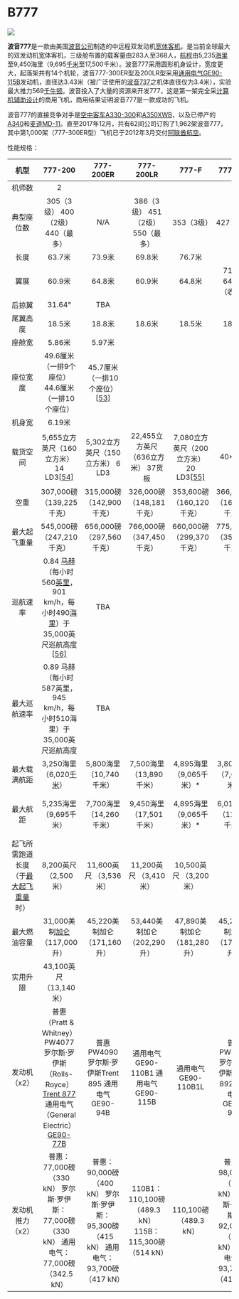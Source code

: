 # B777

![](http://py2kq5jlv.bkt.clouddn.com/181005142344-boeing-777x-9.jpg)

**波音777**是一款由美国[波音公司](https://zh.wikipedia.org/wiki/波音公司)制造的中远程双发动机[宽体客机](https://zh.wikipedia.org/wiki/廣體客機)，是当前全球最大的双发动机宽体客机，三级舱布置的载客量由283人至368人，[航程](https://zh.wikipedia.org/wiki/航程)由5,235[海里](https://zh.wikipedia.org/wiki/海里)至9,450海里（9,695[千米](https://zh.wikipedia.org/wiki/公里)至17,500千米）。波音777采用圆形机身设计，宽度更大，起落架共有14个机轮，波音777-300ER型及200LR型采用[通用电气GE90-115B](https://zh.wikipedia.org/wiki/通用电气GE90)发动机，直径达3.43米（被广泛使用的[波音737](https://zh.wikipedia.org/wiki/波音737)之机体直径仅为3.4米），实验最大推力569[千牛顿](https://zh.wikipedia.org/wiki/千牛頓)。波音投入了大量的资源来开发777，这是第一架完全采[计算机辅助设计](https://zh.wikipedia.org/wiki/電腦輔助設計)的商用飞机，商用结果证明波音777是一款成功的飞机。



波音777的直接竞争对手是[空中客车](https://zh.wikipedia.org/wiki/空中巴士)[A330-300](https://zh.wikipedia.org/wiki/A330)和[A350XWB](https://zh.wikipedia.org/wiki/A350XWB)，以及已停产的[A340](https://zh.wikipedia.org/wiki/A340)和[麦道MD-11](https://zh.wikipedia.org/wiki/麥道MD-11)。直至2017年12月，共有62间公司订购了1,962架波音777，其中第1,000架（777-300ER型）飞机已于2012年3月交付[阿联酋航空](https://zh.wikipedia.org/wiki/阿联酋航空)。



性能规格：

|                             机型                             |                           777-200                            |                          777-200ER                           |                       777-200LR                        |                            777-F                             |                           777-300                            |          777-300ER           |           777-8           |          777-9           |
| :----------------------------------------------------------: | :----------------------------------------------------------: | :----------------------------------------------------------: | :----------------------------------------------------: | :----------------------------------------------------------: | :----------------------------------------------------------: | :--------------------------: | :-----------------------: | :----------------------: |
|                            机师数                            |                              2                               |                                                              |                                                        |                                                              |                                                              |                              |                           |                          |
|                          典型座位数                          |              305（3级） 400（2级） 440（最多）               |                             N/A                              |           386（3级） 451（2级） 550（最多）            |                          353（3级）                          |                          427（3级）                          |                              |                           |                          |
|                             长度                             |                            63.7米                            |                            73.9米                            |                         69.8米                         |                            76.7米                            |                                                              |                              |                           |                          |
|                             翼展                             |                            60.9米                            |                            64.8米                            |                         60.9米                         |                            64.8米                            |                    71.8米 64.8米（收起）                     |                              |                           |                          |
|                            后掠翼                            |                            31.64°                            |                             TBA                              |                                                        |                                                              |                                                              |                              |                           |                          |
|                           尾翼高度                           |                            18.5米                            |                            18.8米                            |                         18.6米                         |                            18.5米                            |                            18.7米                            |            19.7米            |                           |                          |
|                            座舱宽                            |                            5.86米                            |                            5.97米                            |                                                        |                                                              |                                                              |                              |                           |                          |
|                           座位宽度                           |      49.6厘米 （一排9个座位） 44.6厘米 （一排10个座位）      | 45.7厘米 （一排10个座位）[[53\]](https://zh.wikipedia.org/wiki/波音777#cite_note-53) |                                                        |                                                              |                                                              |                              |                           |                          |
|                            机身宽                            |                            6.19米                            |                                                              |                                                        |                                                              |                                                              |                              |                           |                          |
|                           载货空间                           | 5,655立方英尺（160立方米） 14 LD3[[54\]](https://zh.wikipedia.org/wiki/波音777#cite_note-54) |               5,302立方英尺（150立方米） 6 LD3               |           22,455立方英尺（636立方米） 37货板           | 7,080立方英尺（200立方米） 20 LD3[[55\]](https://zh.wikipedia.org/wiki/波音777#cite_note-55) |                           40× LD3                            |           48× LD3            |                           |                          |
|                             空重                             |                  307,000磅 （139,225千克）                   |                  315,000磅 （142,900千克）                   |               326,000磅 （148,181千克）                |                  353,600磅 （160,120千克）                   |                  366,940磅 （166,881千克）                   |             TBA              | 415,000磅 （188,241千克） |                          |
|                         最大起飞重量                         |                  545,000磅 （247,210千克）                   |                  656,000磅 （297,560千克）                   |               766,000磅 （347,450千克）                |                  660,000磅 （299,370千克）                   |                  775,000磅 （351,534千克）                   |                              |                           |                          |
|                           巡航速率                           | 0.84 [马赫](https://zh.wikipedia.org/wiki/馬赫)（每小时560[英里](https://zh.wikipedia.org/wiki/英里)，901 km/h，每小时490[海里](https://zh.wikipedia.org/wiki/海里)）于35,000英尺巡航高度[[56\]](https://zh.wikipedia.org/wiki/波音777#cite_note-56) |                             TBA                              |                                                        |                                                              |                                                              |                              |                           |                          |
|                         最大巡航速率                         | 0.89 马赫（每小时587英里，945 km/h，每小时510海里）于35,000英尺巡航高度 |                             TBA                              |                                                        |                                                              |                                                              |                              |                           |                          |
|                         最大载满航距                         | 3,250海里 （6,020[千米](https://zh.wikipedia.org/wiki/公里)） |                   5,800海里 （10,740千米）                   |                7,500海里 （13,890千米）                |                   4,895海里 （9,065千米）*                   |                   3,800海里 （7,038千米）                    |   5,500海里 （10,190千米）   |                           |                          |
|                           最大航距                           |                   5,235海里 （9,695千米）                    |                   7,700海里 （14,260千米）                   |                9,450海里 （17,501千米）                |                   4,895海里 （9,065千米）*                   |                   6,015海里 （11,135千米）                   |   7,930海里 （14,685千米）   | 9,300海里 （17,224千米）  | 8,200海里 （15,186千米） |
| 起飞所需跑道长度（于[最大起飞重量](https://zh.wikipedia.org/wiki/最大起飞重量)时） |                    8,200英尺 （2,500米）                     |                    11,600英尺 （3,536米）                    |                 11,200英尺 （3,410米）                 |                    10,500英尺 （3,200米）                    |                                                              |                              |                           |                          |
|                         最大燃油容量                         | 31,000美制[加仑](https://zh.wikipedia.org/wiki/加侖) （117,000升） |                 45,220美制加仑 （171,160升）                 |              53,440美制加仑 （202,290升）              |                 47,890美制加仑 （181,280升）                 |                 45,220美制加仑 （171,160升）                 | 47,890美制加仑 （181,280升） |                           |                          |
|                           实用升限                           |                    43,100英尺（13,140米）                    |                                                              |                                                        |                                                              |                                                              |                              |                           |                          |
|                         发动机（x2）                         | 普惠（Pratt & Whitney）PW4077 罗尔斯·罗伊斯（Rolls-Royce）[Trent 877](https://zh.wikipedia.org/wiki/劳斯莱斯瑞达800) 通用电气（General Electric）[GE90-77B](https://zh.wikipedia.org/wiki/通用电气GE90发动机) |      普惠PW4090 罗尔斯·罗伊斯Trent 895 通用电气GE90-94B      |          通用电气GE90-110B1 通用电气GE90-115B          |                     通用电气GE90-110B1L                      |      普惠PW4098 罗尔斯·罗伊斯Trent 892 通用电气GE90-94B      |      通用电气GE90-115B       |       通用电气GE9X        |                          |
|                       发动机推力（x2）                       | 普惠：77,000磅（330 kN） 罗尔斯·罗伊斯：77,000磅（330 kN） 通用电气：77,000磅（342.5 kN） | 普惠：90,000磅（400 kN） 罗尔斯·罗伊斯：95,300磅（415 kN） 通用电气：93,700磅（417 kN） | 110B1：110,100磅（489.3 kN） 115B：115,300磅（514 kN） |                    110,100磅（489.3 kN）                     | 普惠：98,000磅（430 kN） 罗尔斯·罗伊斯：92,000磅（400 kN） 通用电气：93,700磅（417 kN） |     115,300磅（514 kN）      |    105,000磅 (470 kN)     |                          |